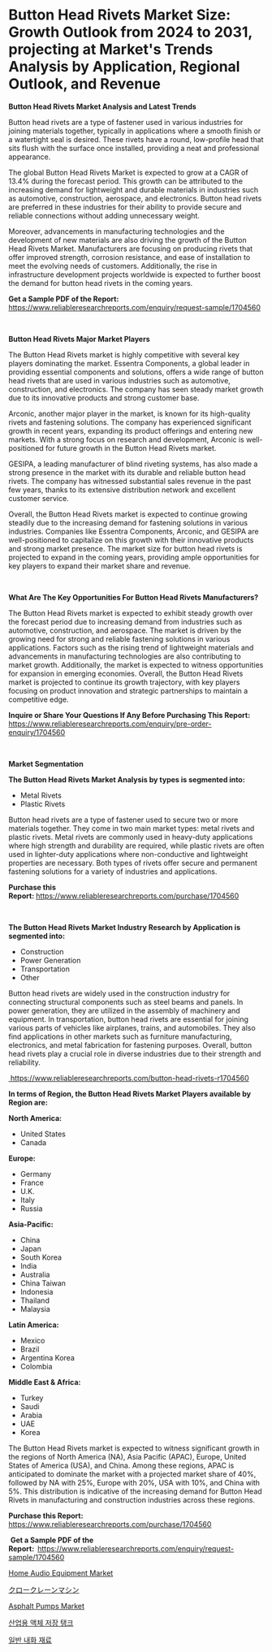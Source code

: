 <p><h1>Button Head Rivets Market Size: Growth Outlook from 2024 to 2031, projecting at Market's Trends Analysis by Application, Regional Outlook, and Revenue</h1></p><p><strong>Button Head Rivets Market Analysis and Latest Trends</strong></p>
<p><p>Button head rivets are a type of fastener used in various industries for joining materials together, typically in applications where a smooth finish or a watertight seal is desired. These rivets have a round, low-profile head that sits flush with the surface once installed, providing a neat and professional appearance.</p><p>The global Button Head Rivets Market is expected to grow at a CAGR of 13.4% during the forecast period. This growth can be attributed to the increasing demand for lightweight and durable materials in industries such as automotive, construction, aerospace, and electronics. Button head rivets are preferred in these industries for their ability to provide secure and reliable connections without adding unnecessary weight.</p><p>Moreover, advancements in manufacturing technologies and the development of new materials are also driving the growth of the Button Head Rivets Market. Manufacturers are focusing on producing rivets that offer improved strength, corrosion resistance, and ease of installation to meet the evolving needs of customers. Additionally, the rise in infrastructure development projects worldwide is expected to further boost the demand for button head rivets in the coming years.</p></p>
<p><strong>Get a Sample PDF of the Report:&nbsp;</strong> <a href="https://www.reliableresearchreports.com/enquiry/request-sample/1704560">https://www.reliableresearchreports.com/enquiry/request-sample/1704560</a></p>
<p>&nbsp;</p>
<p><strong>Button Head Rivets Major Market Players</strong></p>
<p><p>The Button Head Rivets market is highly competitive with several key players dominating the market. Essentra Components, a global leader in providing essential components and solutions, offers a wide range of button head rivets that are used in various industries such as automotive, construction, and electronics. The company has seen steady market growth due to its innovative products and strong customer base.</p><p>Arconic, another major player in the market, is known for its high-quality rivets and fastening solutions. The company has experienced significant growth in recent years, expanding its product offerings and entering new markets. With a strong focus on research and development, Arconic is well-positioned for future growth in the Button Head Rivets market.</p><p>GESIPA, a leading manufacturer of blind riveting systems, has also made a strong presence in the market with its durable and reliable button head rivets. The company has witnessed substantial sales revenue in the past few years, thanks to its extensive distribution network and excellent customer service.</p><p>Overall, the Button Head Rivets market is expected to continue growing steadily due to the increasing demand for fastening solutions in various industries. Companies like Essentra Components, Arconic, and GESIPA are well-positioned to capitalize on this growth with their innovative products and strong market presence. The market size for button head rivets is projected to expand in the coming years, providing ample opportunities for key players to expand their market share and revenue.</p></p>
<p>&nbsp;</p>
<p><strong>What Are The Key Opportunities For Button Head Rivets Manufacturers?</strong></p>
<p><p>The Button Head Rivets market is expected to exhibit steady growth over the forecast period due to increasing demand from industries such as automotive, construction, and aerospace. The market is driven by the growing need for strong and reliable fastening solutions in various applications. Factors such as the rising trend of lightweight materials and advancements in manufacturing technologies are also contributing to market growth. Additionally, the market is expected to witness opportunities for expansion in emerging economies. Overall, the Button Head Rivets market is projected to continue its growth trajectory, with key players focusing on product innovation and strategic partnerships to maintain a competitive edge.</p></p>
<p><strong>Inquire or Share Your Questions If Any Before Purchasing This Report:</strong> <a href="https://www.reliableresearchreports.com/enquiry/pre-order-enquiry/1704560">https://www.reliableresearchreports.com/enquiry/pre-order-enquiry/1704560</a></p>
<p>&nbsp;</p>
<p><strong>Market Segmentation</strong></p>
<p><strong>The Button Head Rivets Market Analysis by types is segmented into:</strong></p>
<p><ul><li>Metal Rivets</li><li>Plastic Rivets</li></ul></p>
<p><p>Button head rivets are a type of fastener used to secure two or more materials together. They come in two main market types: metal rivets and plastic rivets. Metal rivets are commonly used in heavy-duty applications where high strength and durability are required, while plastic rivets are often used in lighter-duty applications where non-conductive and lightweight properties are necessary. Both types of rivets offer secure and permanent fastening solutions for a variety of industries and applications.</p></p>
<p><strong>Purchase this Report:&nbsp;</strong><a href="https://www.reliableresearchreports.com/purchase/1704560">https://www.reliableresearchreports.com/purchase/1704560</a></p>
<p>&nbsp;</p>
<p><strong>The Button Head Rivets Market Industry Research by Application is segmented into:</strong></p>
<p><ul><li>Construction</li><li>Power Generation</li><li>Transportation</li><li>Other</li></ul></p>
<p><p>Button head rivets are widely used in the construction industry for connecting structural components such as steel beams and panels. In power generation, they are utilized in the assembly of machinery and equipment. In transportation, button head rivets are essential for joining various parts of vehicles like airplanes, trains, and automobiles. They also find applications in other markets such as furniture manufacturing, electronics, and metal fabrication for fastening purposes. Overall, button head rivets play a crucial role in diverse industries due to their strength and reliability.</p></p>
<p><a href="https://www.reliableresearchreports.com/button-head-rivets-r1704560">&nbsp;https://www.reliableresearchreports.com/button-head-rivets-r1704560</a></p>
<p><strong>In terms of Region, the Button Head Rivets Market Players available by Region are:</strong></p>
<p>
    <p> <strong> North America: </strong>
        <ul>
            <li>United States</li>
            <li>Canada</li>
        </ul>
        </p> 
    <p> <strong> Europe: </strong>
        <ul>
            <li>Germany</li>
            <li>France</li>
            <li>U.K.</li>
            <li>Italy</li>
            <li>Russia</li>
        </ul>
        </p> 
    <p> <strong> Asia-Pacific: </strong>
        <ul>
            <li>China</li>
            <li>Japan</li>
            <li>South Korea</li>
            <li>India</li>
            <li>Australia</li>
            <li>China Taiwan</li>
            <li>Indonesia</li>
            <li>Thailand</li>
            <li>Malaysia</li>
        </ul>
        </p> 
    <p> <strong> Latin America: </strong>
        <ul>
            <li>Mexico</li>
            <li>Brazil</li>
            <li>Argentina Korea</li>
            <li>Colombia</li>
        </ul>
        </p> 
    <p> <strong> Middle East & Africa: </strong>
        <ul>
            <li>Turkey</li>
            <li>Saudi</li>
            <li>Arabia</li>
            <li>UAE</li>
            <li>Korea</li>
        </ul>
    </p>
    </p>
<p><p>The Button Head Rivets market is expected to witness significant growth in the regions of North America (NA), Asia Pacific (APAC), Europe, United States of America (USA), and China. Among these regions, APAC is anticipated to dominate the market with a projected market share of 40%, followed by NA with 25%, Europe with 20%, USA with 10%, and China with 5%. This distribution is indicative of the increasing demand for Button Head Rivets in manufacturing and construction industries across these regions.</p></p>
<p><strong>Purchase this Report: </strong><a href="https://www.reliableresearchreports.com/purchase/1704560">https://www.reliableresearchreports.com/purchase/1704560</a></p>
<p>&nbsp;<strong>Get a Sample PDF of the Report:&nbsp;&nbsp;</strong><a href="https://www.reliableresearchreports.com/enquiry/request-sample/1704560">https://www.reliableresearchreports.com/enquiry/request-sample/1704560</a></p>
<p><strong></strong></p>
<p><p><a href="https://github.com/maesanjaya8/Market-Research-Report-List-1/blob/main/home-audio-equipment-market.md">Home Audio Equipment Market</a></p><p><a href="https://github.com/qwpelcjko9242629/Market-Research-Report-List-2/blob/main/8047296155201.md">クロークレーンマシン</a></p><p><a href="https://github.com/sowravmitra0/Market-Research-Report-List-1/blob/main/asphalt-pumps-market.md">Asphalt Pumps Market</a></p><p><a href="https://github.com/wallacBahrtyinger567686/Market-Research-Report-List-2/blob/main/5288582165864.md">산업용 액체 저장 탱크</a></p><p><a href="https://github.com/WilburKihn5676/Market-Research-Report-List-2/blob/main/9503854165863.md">일반 내화 재료</a></p></p>